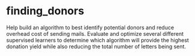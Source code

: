 # finding_donors
Help build an algorithm to best identify potential donors and reduce overhead cost of sending mails. Evaluate and optimize several different supervised learners to determine which algorithm will provide the highest donation yield while also reducing the total number of letters being sent.
